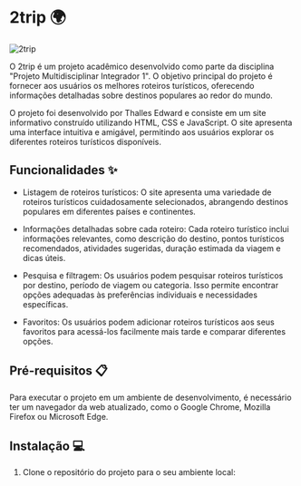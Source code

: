 # 2trip 🌍

![2trip](https://i.ibb.co/Zd4L78c/image.png)

O 2trip é um projeto acadêmico desenvolvido como parte da disciplina "Projeto Multidisciplinar Integrador 1". O objetivo principal do projeto é fornecer aos usuários os melhores roteiros turísticos, oferecendo informações detalhadas sobre destinos populares ao redor do mundo.

O projeto foi desenvolvido por Thalles Edward e consiste em um site informativo construído utilizando HTML, CSS e JavaScript. O site apresenta uma interface intuitiva e amigável, permitindo aos usuários explorar os diferentes roteiros turísticos disponíveis.

## Funcionalidades ✨

- Listagem de roteiros turísticos: O site apresenta uma variedade de roteiros turísticos cuidadosamente selecionados, abrangendo destinos populares em diferentes países e continentes.

- Informações detalhadas sobre cada roteiro: Cada roteiro turístico inclui informações relevantes, como descrição do destino, pontos turísticos recomendados, atividades sugeridas, duração estimada da viagem e dicas úteis.

- Pesquisa e filtragem: Os usuários podem pesquisar roteiros turísticos por destino, período de viagem ou categoria. Isso permite encontrar opções adequadas às preferências individuais e necessidades específicas.

- Favoritos: Os usuários podem adicionar roteiros turísticos aos seus favoritos para acessá-los facilmente mais tarde e comparar diferentes opções.

## Pré-requisitos 📋

Para executar o projeto em um ambiente de desenvolvimento, é necessário ter um navegador da web atualizado, como o Google Chrome, Mozilla Firefox ou Microsoft Edge.

## Instalação 💻

1. Clone o repositório do projeto para o seu ambiente local:
